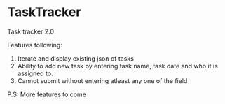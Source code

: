 # TaskTracker
Task tracker 2.0

Features following:
1. Iterate and display existing json of tasks
2. Ability to add new task by entering task name, task date and who it is assigned to.
3. Cannot submit without entering atleast any one of the field

P.S: More features to come 
